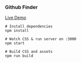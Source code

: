 ### Github Finder



[Live Demo](https://githubfindapp.netlify.app/)



```
# Install dependencies
npm install

# Watch CSS & run server on :3000
npm start

# Build CSS and assets
npm run build
```
